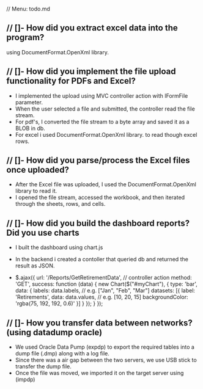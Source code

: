 // Menu: todo.md

// []- How did you extract excel data into the program?
-
using DocumentFormat.OpenXml library.

// []- How did you implement the file upload functionality for PDFs and Excel?
-
- I implemented the upload using MVC controller action with IFormFile parameter.
- When the user selected a file and submitted, the controller read the file stream.
- For pdf's, I converted the file stream to a byte array and saved it as a BLOB in db.
- For excel i used DocumentFormat.OpenXml library. to read though excel rows.

// []- How did you parse/process the Excel files once uploaded?
-
- After the Excel file was uploaded, I used the DocumentFormat.OpenXml library to read it.
- I opened the file stream, accessed the workbook, and then iterated through the sheets, rows, and cells.


// []- How did you build the dashboard reports? Did you use charts
-
- I built the dashboard using chart.js
- In the backend i created a contoller that queried db and returned the result as JSON.

- $.ajax({
  url: '/Reports/GetRetirementData',   // controller action
  method: 'GET',
  success: function (data) {
    new Chart($("#myChart"), {
      type: 'bar',
      data: {
        labels: data.labels,        // e.g. ["Jan", "Feb", "Mar"]
        datasets: [{
          label: 'Retirements',
          data: data.values,        // e.g. [10, 20, 15]
          backgroundColor: 'rgba(75, 192, 192, 0.6)'
        }]
      }
    });
  }
});


// []- How you transfer data between networks? (using datadump oracle)
- 
- We used Oracle Data Pump (expdp) to export the required tables into a dump file (.dmp) along with a log file.
- Since there was a air gap between the two servers, we use USB stick to transfer the dump file.
- Once the file was moved, we imported it on the target server using (impdp)
